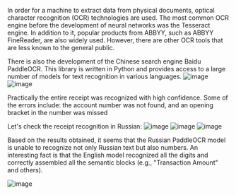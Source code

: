In order for a machine to extract data from physical documents, optical character recognition (OCR) technologies are used. The most common OCR engine before the development of neural networks was the Tesseract engine. In addition to it, popular products from ABBYY, such as ABBYY FineReader, are also widely used. However, there are other OCR tools that are less known to the general public.

There is also the development of the Chinese search engine Baidu PaddleOCR. This library is written in Python and provides access to a large number of models for text recognition in various languages.
![image](https://github.com/AILogoSkill/Check_Reader/assets/144710374/75e990b1-fc06-4df8-9b40-de0f250f87af)
![image](https://github.com/AILogoSkill/Check_Reader/assets/144710374/6453b34e-e1a3-4eac-ac25-c61634c9db7d)

Practically the entire receipt was recognized with high confidence. Some of the errors include: the account number was not found, and an opening bracket in the number was missed

Let's check the receipt recognition in Russian:
![image](https://github.com/AILogoSkill/Check_Reader/assets/144710374/3bafc3ba-e058-467d-b11e-4fcbeefc08f0)
![image](https://github.com/AILogoSkill/Check_Reader/assets/144710374/bf7330b8-ec7f-495d-a3b9-927f1ce1e711)
![image](https://github.com/AILogoSkill/Check_Reader/assets/144710374/d057d812-4f78-41d4-a6c2-14f94b5ea2da)


Based on the results obtained, it seems that the Russian PaddleOCR model is unable to recognize not only Russian text but also numbers. An interesting fact is that the English model recognized all the digits and correctly assembled all the semantic blocks (e.g., "Transaction Amount" and others).

![image](https://github.com/AILogoSkill/Check_Reader/assets/144710374/090719dd-eeb5-4290-b224-33b139e6500a)





